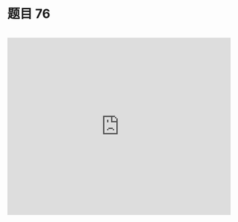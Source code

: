 <script setup>
import { loginRead } from '@/utils/login-read'

loginRead('n10016')
</script>

# 题目 76

<br />

<iframe height="400" style="width: 100%;" scrolling="no" title="css-base-76" src="https://codepen.io/noxussj2/full/gOBeNWN" frameborder="no" loading="lazy" allowtransparency="true" allowfullscreen="true" />

```css
.container {
    width: 300px;
    height: 300px;
    display: grid;
    grid-template-columns: 1fr 1fr 1fr;
    grid-column-gap: 10px;
    grid-row-gap: 10px;
}

.box {
    background-color: #999;
    box-sizing: border-box;
}

/* 请在此处编写代码 */
```

```html
<body>
    <div class="container">
        <div class="box"></div>
        <div class="box"></div>
        <div class="box"></div>
        <div class="box"></div>
        <div class="box"></div>
        <div class="box"></div>
        <div class="box"></div>
        <div class="box"></div>
        <div class="box"></div>
    </div>
</body>
```

题目：请利用伪类选择器实现一个功能，将每一行末尾的盒子颜色设置为 #5cd8a2

答题文件： `76.html`
